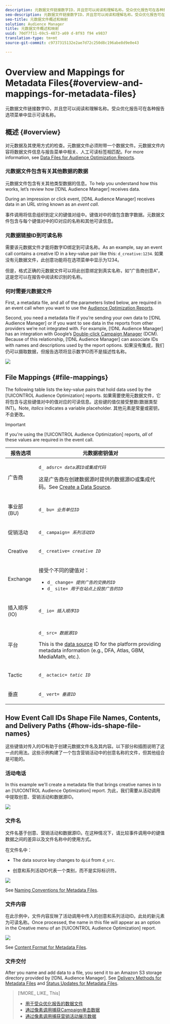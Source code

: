 ```yaml
---
description: 元数据文件链接数字ID，并且您可以阅读和理解名称。受众优化报告可在各种报告选项菜单中显示可读名称。
seo-description: 元数据文件链接数字ID，并且您可以阅读和理解名称。受众优化报告可在各种报告选项菜单中显示可读名称。
seo-title: 元数据文件概述和映射
solution: Audience Manager
title: 元数据文件概述和映射
uuid: 70df7f11-69c5-4873-a69 d-8f93 f94 e9837
translation-type: tm+mt
source-git-commit: c9737315132e2ae7d72c250d8c196abe8d9e0e43

---
```



# Overview and Mappings for Metadata Files{#overview-and-mappings-for-metadata-files}

元数据文件链接数字ID，并且您可以阅读和理解名称。受众优化报告可在各种报告选项菜单中显示可读名称。

## 概述 {#overview}

对元数据及其使用方式的检查。元数据文件必须附带一个数据文件。元数据文件内容将数据文件信息与报告菜单中相关、人工可读标签相匹配。For more information, see [Data Files for Audience Optimization Reports](../../../reporting/audience-optimization-reports/metadata-files-intro/datafiles-intro.md).

### 元数据文件包含有关其他数据的数据

元数据文件包含有关其他类型数据的信息。To help you understand how this works, let’s review how [!DNL Audience Manager] receives data.

During an impression or click event, [!DNL Audience Manager] receives data in an URL string known as an *event call*.

事件调用将信息组织到定义的键值对组中。键值对中的值包含数字数据。元数据文件包含与每个键值对中的ID对应的名称和其他可读信息。

### 元数据链接ID到可读名称

需要该元数据文件才能将数字ID绑定到可读名称。As an example, say an event call contains a creative ID in a key-value pair like this: `d_creative:1234`. 如果没有元数据文件，此创意功能将在选项菜单中显示为1234。

但是，格式正确的元数据文件可以将此创意绑定到真实名称，如“广告商创意A”，这是您可以在报告中阅读和识别的名称。

### 何时需要元数据文件

First, a metadata file, and all of the parameters listed below, are required in an event call when you want to use the [Audience Optimization Reports](../../../reporting/audience-optimization-reports/audience-optimization-reports.md).

Second, you need a metadata file if you’re sending your own data to [!DNL Audience Manager] or if you want to see data in the reports from other providers we’re not integrated with. For example, [!DNL Audience Manager] has an integration with Google’s [Double-click Campaign Manager](../../../reporting/audience-optimization-reports/aor-advertisers/import-dcm.md) (DCM). Because of this relationship, [!DNL Audience Manager] can associate IDs with names and descriptions used by the report options. 如果没有集成，我们仍可以摄取数据，但报告选项将显示数字ID而不是描述性名称。

![](assets/metadata_menu.png)

## File Mappings {#file-mappings}

The following table lists the key-value pairs that hold data used by the [!UICONTROL Audience Optimization] reports. 如果需要使用元数据文件，它将包含与这些键值对中的值对应的可读信息。这些键的值仅接受整数(数据类型INT)。Note, *italics* indicates a variable placeholder. 其他元素是常量或密钥，不会更改。

>[!IMPORTANT]
>
>If you&#39;re using the [!UICONTROL Audience Optimization] reports, *all* of these values are required in the event call.

<table id="table_B2C8C493080E449CA71C4EF07D9476BD"> 
 <thead> 
  <tr> 
   <th colname="col1" class="entry"> 报告选项 </th> 
   <th colname="col2" class="entry"> 元数据密钥值对 </th> 
  </tr> 
 </thead>
 <tbody> 
  <tr> 
   <td colname="col1"> <p>广告商 </p> </td> 
   <td colname="col2"> <p> <code>d_ adsrc= <i>data源ID或集成代码</i></code> </p> <p>这是广告商在创建数据源时提供的数据源ID或集成代码。See <a href="../../../features/manage-datasources.md#create-data-source"> Create a Data Source</a>. </p> </td> 
  </tr> 
  <tr> 
   <td colname="col1"> <p>事业部(BU) </p> </td> 
   <td colname="col2"> <p> <code>d_ bu= <i>业务单位ID</i></code> </p> </td> 
  </tr> 
  <tr> 
   <td colname="col1"> <p>促销活动 </p> </td> 
   <td colname="col2"> <p> <code>d_ campaign= <i>系列活动ID</i></code> </p> </td> 
  </tr> 
  <tr> 
   <td colname="col1"> <p>Creative </p> </td> 
   <td colname="col2"> <p> <code>d_ creative= <i>creative ID</i></code> </p> </td> 
  </tr> 
  <tr> 
   <td colname="col1"> <p>Exchange </p> </td> 
   <td colname="col2"> <p>接受个不同的键值对： </p> 
    <ul id="ul_3B3B751A8A134096B0912E81A0983B9D"> 
     <li id="li_57BAC45A7B274AB695945E174A4D8A35"> <code>d_ change= <i>提供广告的交换的ID</i></code> </li> 
     <li id="li_CCDF00DE59D3451C8EF590DD3E1A806D"> <code>d_ site= <i>用于在站点上投放广告的ID</i></code> </li> 
    </ul> </td> 
  </tr> 
  <tr> 
   <td colname="col1"> <p>插入顺序(IO) </p> </td> 
   <td colname="col2"> <p> <code>d_ io= <i>插入顺序ID</i></code> </p> </td> 
  </tr> 
  <tr> 
   <td colname="col1"> <p>平台 </p> </td> 
   <td colname="col2"> <p> <code>d_ src= <i>数据源ID</i></code> </p> <p>This is the <a href="../../../features/datasources-list-and-settings.md#data-sources-list-and-settings"> data source</a> ID for the platform providing metadata information (e.g., DFA, Atlas, GBM, MediaMath, etc.). </p> </td> 
  </tr> 
  <tr> 
   <td colname="col1"> <p>Tactic </p> </td> 
   <td colname="col2"> <p> <code>d_ actacic= <i>tatic ID</i></code> </p> </td> 
  </tr> 
  <tr> 
   <td colname="col1"> <p>垂直 </p> </td> 
   <td colname="col2"> <p> <code>d_ vert= <i>垂直ID</i></code> </p> </td> 
  </tr> 
 </tbody> 
</table>

## How Event Call IDs Shape File Names, Contents, and Delivery Paths {#how-ids-shape-file-names}

这些键值对传入的ID有助于创建元数据文件名及其内容。以下部分和插图说明了这一点的用法。这些示例构建了一个包含营销活动中的创意名称的文件，但其他组合是可能的。

### 活动电话

In this example we&#39;ll create a metadata file that brings creative names in to an [!UICONTROL Audience Optimization] report. 为此，我们需要从活动调用中提取创意、营销活动和数据源ID。

![](assets/metadata_file_event.png)

### 文件名

文件名基于创意、营销活动和数据源ID。在这种情况下，请比较事件调用中的键值数据之间的差异以及文件名称中的使用方式。

在文件名中：

* The data source key changes to `dpid` from `d_src`.

* 创意和系列活动ID代表一个类别，而不是实际标识符。

![](assets/metadata_file_name.png)

See [Naming Conventions for Metadata Files](../../../reporting/audience-optimization-reports/metadata-files-intro/metadata-file-names.md).

### 文件内容

在此示例中，文件内容反映了活动调用中传入的创意和系列活动ID。此处的新元素为可读名称。Once processed, the name in this file will appear as an option in the Creative menu of an [!UICONTROL Audience Optimization] report.

![](assets/metadata_file_contents.png)

See [Content Format for Metadata Files](../../../reporting/audience-optimization-reports/metadata-files-intro/metadata-file-contents.md).

### 文件交付

After you name and add data to a file, you send it to an Amazon S3 storage directory provided by [!DNL Audience Manager]. See [Delivery Methods for Metadata Files](../../../reporting/audience-optimization-reports/metadata-files-intro/metadata-delivery-methods.md) and [Status Updates for Metadata Files](../../../reporting/audience-optimization-reports/metadata-files-intro/metadata-update-status.md).

>[!MORE_ LIKE_ This]
>
>* [用于受众优化报告的数据文件](../../../reporting/audience-optimization-reports/metadata-files-intro/datafiles-intro.md)
>* [通过像素调用捕获Campaign单击数据](../../../integration/media-data-integration/click-data-pixels.md)
>* [通过像素调用捕获营销活动展示数据](../../../integration/media-data-integration/impression-data-pixels.md)

